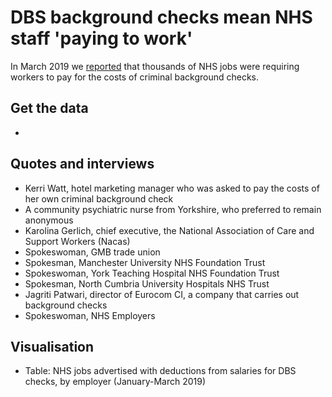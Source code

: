 # DBS background checks mean NHS staff 'paying to work'

In March 2019 we [reported](https://www.bbc.co.uk/news/uk-england-47540601) that thousands of NHS jobs were requiring workers to pay for the costs of criminal background checks.

## Get the data

* 

## Quotes and interviews

* Kerri Watt, hotel marketing manager who was asked to pay the costs of her own criminal background check
* A community psychiatric nurse from Yorkshire, who preferred to remain anonymous
* Karolina Gerlich, chief executive, the National Association of Care and Support Workers (Nacas)
* Spokeswoman, GMB trade union
* Spokesman, Manchester University NHS Foundation Trust
* Spokeswoman, York Teaching Hospital NHS Foundation Trust 
* Spokesman, North Cumbria University Hospitals NHS Trust
* Jagriti Patwari, director of Eurocom CI, a company that carries out background checks
* Spokeswoman, NHS Employers

## Visualisation

* Table: NHS jobs advertised with deductions from salaries for DBS checks, by employer (January-March 2019)
